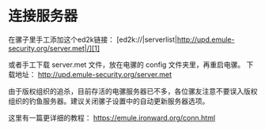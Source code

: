 # 连接服务器

在骡子里手工添加这个ed2k链接：
[ed2k://|serverlist|http://upd.emule-security.org/server.met|/][1]

或者手工下载 server.met 文件，放在电骡的 config 文件夹里，再重启电骡。
下载地址： http://upd.emule-security.org/server.met

由于版权组织的追杀，目前存活的电骡服务器已不多，各位骡友注意不要误入版权组织的钓鱼服务器。建议关闭骡子设置中的自动更新服务器选项。

这里有一篇更详细的教程： https://emule.ironward.org/conn.html

[1]: ed2k://|serverlist|http://upd.emule-security.org/server.met|/
